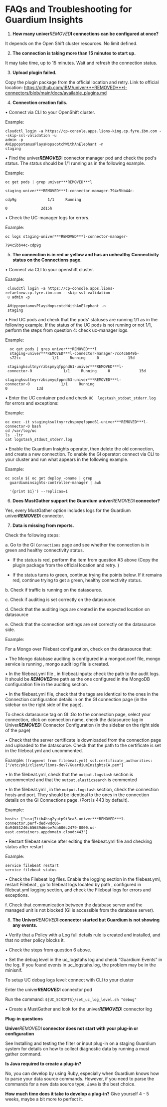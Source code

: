 # FAQs and Troubleshooting for Guardium Insights


1.	**How many univer***REMOVED***l connections can be configured at once?**

It depends on the Open Shift cluster resources. No limit defined.

2.	**The connection is taking more than 15 minutes to start up.**

It may take time, up to 15 minutes. Wait and refresh the connection status.

3.	**Upload plugin failed.**

Copy the plugin package from the official location and retry. Link to official location:
https://github.com/IBM/univer***REMOVED***l-connectors/blob/main/docs/available_plugins.md

4.	**Connection creation fails.**

•	Connect via CLI to your OpenShift cluster.

Example:

    cloudctl login -a https://cp-console.apps.lions-king.cp.fyre.ibm.com --skip-ssl-validation -u
    admin -p
    AHippopotamusPlaysHopscotchWithAnElephant -n
    staging

•	Find the univer***REMOVED***l connector manager pod and check the pod's status.
The status should be 1/1 running as in the following example.

Example:

    oc get pods | grep univer***REMOVED***l

    staging-univer***REMOVED***l-connector-manager-794c5bb44c-

    cdp9g              1/1     Running     

    0               2d15h

•	Check the UC-manager logs for errors.

Example:

    oc logs staging-univer***REMOVED***l-connector-manager-

    794c5bb44c-cdp9g

5.	**The connection is in red or yellow and has an unhealthy Connectivity status on the Connections page.**

•	Connect via CLI to your openshift cluster.

Example:

     cloudctl login -a https://cp-console.apps.lions-refaelnew.cp.fyre.ibm.com --skip-ssl-validation -
     u admin -p

     AHippopotamusPlaysHopscotchWithAnElephant -n
     staging

•	Find UC pods and check that the pods' statuses are running 1/1 as in the following example. If the status of the UC pods is not running or not 1/1, perform the steps from question 4: check uc-manager logs.

Example:

      oc get pods | grep univer***REMOVED***l
      staging-univer***REMOVED***l-connector-manager-7cc4c6849b-
      s72tc              1/1     Running     0             15d

     stagingksultnyrrzbspmyqfppnd61-univer***REMOVED***l-
     connector-0              1/1     Running     0             15d

    stagingksultnyrrzbspmyqfppnd63-univer***REMOVED***l-
    connector-0              1/1     Running     
    0             13d

•	Enter the UC container pod and check ```UC  logstash_stdout_stderr.log``` for errors and exceptions:

Example:

    oc exec -it stagingksultnyrrzbspmyqfppnd61-univer***REMOVED***l-connector-0 bash
    cd /var/log/uc
    ls  -ltr
    cat logstash_stdout_stderr.log

•	Enable the Guardium Insights operator, then delete the old connection, and create a new connection. To enable the GI operator: connect via CLI to your cluster and run what appears in the following example.

Example:

    oc scale $( oc get deploy -oname | grep
      guardiuminsights-controller-manager | awk

      '{print $1}') --replicas=1

6.	**Does MustGather support the Guardium univer***REMOVED***l connector?**

Yes, every MustGather option includes logs for the Guardium univer***REMOVED***l connector.

7.	**Data is missing from reports.**

Check the following steps:

a.	Go to the GI ```Connections``` page and see whether the connection is in green and healthy connectivity status.

* If the status is red, perform the item from question #3 above (Copy the plugin package from the official location and retry. )

* If the status turns to green, continue trying the points below. If it remains red, continue trying to get a green, healthy connectivity status.

b.	Check if traffic is running on the datasource.

c.	Check if auditing is set correctly on the datasource.

d.	Check that the auditing logs are created in the expected location on datasource

e.	Check that the connection settings are set correctly on the datasource side.

Example:

For a Mongo over Filebeat configuration, check on the datasource that:

•	The Mongo database auditing is configured in a mongod.conf file, mongo service is running , mongo audit log file is created.

•	In the filebeat.yml file , in filebeat.inputs: check the path to the audit logs. It should be ***REMOVED***me path as the one configured in the MongoDB configuration file in the auditing section.

•	In the filebeat.yml file,  check that the tags are identical to the ones in the Connection configuration details in on the GI connection page (in the sidebar on the right side of the page).

To check datasource tag on GI :Go to the connection page, select your connection, click on connection name, check the datasource tag in Univer***REMOVED***l Connector Configuration (in the sidebar on the right side of the page)

•	Check that the server certificate is downloaded from the connection page and uploaded to the datasource. Check that the path to the certificate is set in the filebeat.yml and uncommented.

Example: ```(fragment from filebeat.yml)
ssl.certificate_authorities: ["/etc/pki/client/lions-dev7/GuardiumInsightsCA.pem"]```

•	In the filebeat.yml, check that the  ```output.logstash```  section is uncommented and that the ```output.elasticsearch``` is commented

•	In the filebeat.yml , in the ```output.logstash```   section, check the connection hosts and port. They should be identical to the ones in the connection details on the GI Connections page. (Port is 443 by default).

Example:

    hosts: ["usuj7iib4hsg2yutp9i3ca3-univer***REMOVED***l-
    connector.perf-ded-wdc06-
    0a94651246c65639d6ebe7da606c2479-0000.us-
    east.containers.appdomain.cloud:443"]


•	Restart filebeat service after editing the filebeat.yml file and checking status after restart

Example:

    service filebeat restart
    service filebeat status

•	Check the Filebeat log files. Enable the logging section in the filebeat.yml, restart Filebeat , go to filebeat logs located by path , configured in filebeat.yml logging section, and check the Filebeat logs for errors and exceptions.


f.	Check that communication between the database server and the managed unit is not blocked (GI  is accessible from the database server).

8.	**The Univer***REMOVED***l connector started but Guardium is not showing any events.**

•	Verify that a Policy with a Log full details rule is created and installed, and that no other policy blocks it.

•	Check the steps from question 6 above.

•	Set the debug level in the uc_logstahs log and check “Guardium Events” in the log. If you found events in uc_logstahs.log, the problem may be in the minisnif.

To setup UC debug logs level:
connect with CLI to your cluster

Enter the univer***REMOVED***l connector pod

Run the command: ```${UC_SCRIPTS}/set_uc_log_level.sh "debug"```

•	Create a MustGather and look for the univer***REMOVED***l connector log

**Plug-in questions**

**Univer***REMOVED***l connector does not start with your plug-in or configuration**

See Installing and testing the filter or input plug-in on a staging Guardium system for details on how to collect diagnostic data by running a must gather command.

**Is Java required to create a plug-in?**

No, you can develop by using Ruby, especially when Guardium knows how to parse your data source commands. However, if you need to parse the commands for a new data source type, Java is the best choice.

**How much time does it take to develop a plug-in?**
Give yourself 4 - 5 weeks, maybe a bit more to perfect it.
